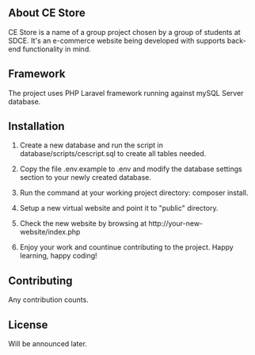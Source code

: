 ## About CE Store

CE Store is a name of a group project chosen by a group of students at SDCE. It's an e-commerce website being developed with supports back-end functionality in mind.

## Framework

The project uses PHP Laravel framework running against mySQL Server database.

## Installation

1. Create a new database and run the script in database/scripts/cescript.sql to create all tables needed.

2. Copy the file .env.example to .env and modify the database settings section to your newly created database.

3. Run the command at your working project directory: composer install.

4. Setup a new virtual website and point it to "public" directory.

5. Check the new website by browsing at http://your-new-website/index.php

6. Enjoy your work and countinue contributing to the project. Happy learning, happy coding!

## Contributing

Any contribution counts.

## License

Will be announced later.

